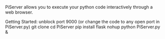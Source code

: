 PiServer allows you to execute your python code interactively through a web browser.

Getting Started:
unblock port 9000 (or change the code to any open port in PiServer.py)
git clone
cd PiServer
pip install flask
nohup python PiServer.py &